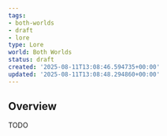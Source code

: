 ```yaml
---
tags:
- both-worlds
- draft
- lore
type: Lore
world: Both Worlds
status: draft
created: '2025-08-11T13:08:46.594735+00:00'
updated: '2025-08-11T13:08:48.294860+00:00'
---
```




## Overview

TODO
